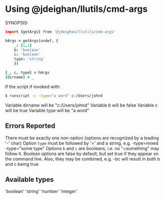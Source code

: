 Using @jdeighan/llutils/cmd-args
================================

SYNOPSIS:

```coffee
import {getArgs} from '@jdeighan/llutils/cmd-args'

hArgs = getArgs(undef, {
	_: [1,1]
	b: 'boolean'
	c: 'boolean'
	type: 'string'
	})

{_, c, type} = hArgs
[dirname] = _
```

If the script if invoked with:

```bash
$ runscript -c -type="a word" c:/Users/johnd
```

Variable dirname will be "c:/Users/johnd"
Variable b will be false
Variable c will be true
Variable type will be "a word"

Errors Reported
---------------

There must be exactly one non-option
	(options are recognized by a leading '-' char)
Option `type` must be followed by '=' and a string, e.g.
	-type=mixed
	-type="some type"
Options `b` and `c` are booleans, i.e. no "=something" may
  follow it. Boolean options are false by default, but set
  true if they appear on the command line. Also, they may be
  combined, e.g.
  	 -bc   will result in both b and c being true

Available types
---------------

'boolean'
'string'
'number'
'integer'
